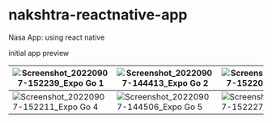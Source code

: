 # nakshtra-reactnative-app

Nasa App: using react native

initial app preview

| ![Screenshot_20220907-152239_Expo Go 1](https://user-images.githubusercontent.com/66258652/188849674-22fa2867-329e-4514-9499-50b0d829d0a5.jpg) | ![Screenshot_20220907-144413_Expo Go 2](https://user-images.githubusercontent.com/66258652/188849796-cd8995f4-b70c-4724-b6bd-ede26cd9633f.jpg) | ![Screenshot_20220907-152205_Expo Go 3](https://user-images.githubusercontent.com/66258652/188849852-2d1544b7-d6de-49f5-b01e-32dbf14adfb2.jpg) |
|------------------------------------------------------------------------------------------------------------------------------------------------|------------------------------------------------------------------------------------------------------------------------------------------------|------------------------------------------------------------------------------------------------------------------------------------------------|
| ![Screenshot_20220907-152211_Expo Go 4](https://user-images.githubusercontent.com/66258652/188849917-2b4c00eb-f2d9-42c6-b806-6a0d19065b32.jpg) | ![Screenshot_20220907-144506_Expo Go 5](https://user-images.githubusercontent.com/66258652/188849972-481e854d-f101-4e89-8241-37df2f5e01a2.jpg) | ![Screenshot_20220907-152227_Expo Go 6](https://user-images.githubusercontent.com/66258652/188850039-317543df-dfe7-4c17-9d41-c61354008ffe.jpg) |
